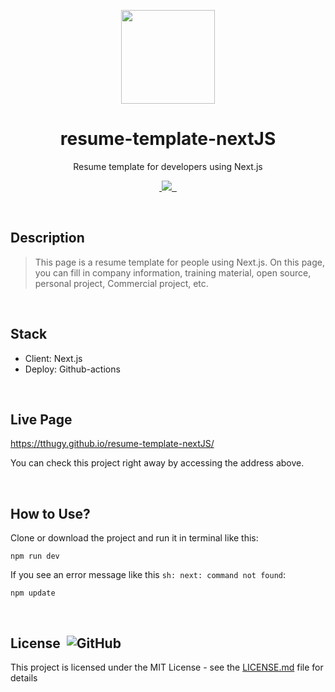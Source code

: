 <p align="center">
  <img width="150px" src="https://tthugy.github.io/resume-template-nextJS/memoticon.png">
</p>

<h1 align="center">resume-template-nextJS</h1>

<p align="center">Resume template for developers using Next.js</p>

<p align="center">
  <a aria-label="commit activity" href="https://www.npmjs.com/package/@tthugy/resume-template-nextJS">
    <img alt="" src="https://img.shields.io/github/commit-activity/w/tthugy/resume-template-nextJS">
  </a>
  <a aria-label="contributors graph" href="https://github.com/tthugy/resume-template-nextJS/graphs/contributors">
    <img src="https://img.shields.io/github/contributors/tthugy/resume-template-nextJS?color=%2341b916">
  </a>
  <a aria-label="last commit" href="https://github.com/tthugy/resume-template-nextJS/commits/main">
    <img alt="" src=
  "https://img.shields.io/github/last-commit/tthugy/resume-template-nextJS?color=%23F47F42">
  </a>
  <a aria-label="license" href="https://github.com/tthugy/resume-template-nextJS/blob/main/LICENSE">
    <img src="https://img.shields.io/github/license/tthugy/react.svg" alt="">
  </a>
</p>

<br/>

## Description

> This page is a resume template for people using Next.js. On this page, you can fill in company information, training material, open source, personal project, Commercial project, etc.


<br/>

## Stack

- Client: Next.js
- Deploy: Github-actions

<br/>

## Live Page

https://tthugy.github.io/resume-template-nextJS/

You can check this project right away by accessing the address above.

<br/>

## How to Use?

Clone or download the project and run it in terminal like this:

```
npm run dev
```

If you see an error message like this `sh: next: command not found`:

```
npm update
```

<br/>

## License &nbsp;![GitHub](https://img.shields.io/github/license/tthugy/resume)

This project is licensed under the MIT License - see the
[LICENSE.md](https://github.com/tthugy/resume-template-nextJS/blob/main/LICENSE) file for
details
